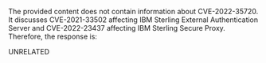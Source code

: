 The provided content does not contain information about CVE-2022-35720. It discusses CVE-2021-33502 affecting IBM Sterling External Authentication Server and CVE-2022-23437 affecting IBM Sterling Secure Proxy. Therefore, the response is:

UNRELATED